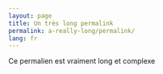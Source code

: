 ```yaml
---
layout: page
title: Un très long permalink
permalink: a-really-long/permalink/
lang: fr
---
```


Ce permalien est vraiment long et complexe
